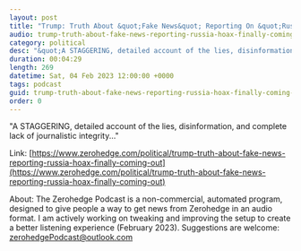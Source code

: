 ```yaml
---
layout: post
title: "Trump: Truth About &quot;Fake News&quot; Reporting On &quot;Russia Hoax&quot; Is Finally Coming Out"
audio: trump-truth-about-fake-news-reporting-russia-hoax-finally-coming-out-2
category: political
desc: "&quot;A STAGGERING, detailed account of the lies, disinformation, and complete lack of journalistic integrity...&quot;"
duration: 00:04:29
length: 269
datetime: Sat, 04 Feb 2023 12:00:00 +0000
tags: podcast
guid: trump-truth-about-fake-news-reporting-russia-hoax-finally-coming-out-0
order: 0
---
```

&quot;A STAGGERING, detailed account of the lies, disinformation, and complete lack of journalistic integrity...&quot;

Link: [https://www.zerohedge.com/political/trump-truth-about-fake-news-reporting-russia-hoax-finally-coming-out](https://www.zerohedge.com/political/trump-truth-about-fake-news-reporting-russia-hoax-finally-coming-out)

About: The Zerohedge Podcast is a non-commercial, automated program, designed to give people a way to get news from Zerohedge in an audio format.  I am actively working on tweaking and improving the setup to create a better listening experience (February 2023).  Suggestions are welcome: [zerohedgePodcast@outlook.com](mailto:zerohedgePodcast@outlook.com)